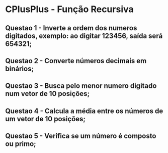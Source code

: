 # CPlusPlus - Função Recursiva

## Questao 1 - Inverte a ordem dos numeros digitados, exemplo: ao digitar 123456, saída será 654321;

## Questao 2 - Converte números decimais em binários;

## Questao 3 - Busca pelo menor numero digitado num vetor de 10 posições;

## Questao 4 - Calcula a média entre os números de um vetor de 10 posições;

## Questao 5 - Verifica se um número é composto ou primo;

